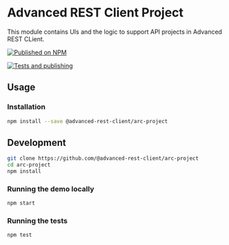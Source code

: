 # Advanced REST Client Project

This module contains UIs and the logic to support API projects in Advanced REST CLient.

[![Published on NPM](https://img.shields.io/npm/v/@advanced-rest-client/arc-project.svg)](https://www.npmjs.com/package/@advanced-rest-client/arc-project)

[![Tests and publishing](https://github.com/advanced-rest-client/arc-project/actions/workflows/deployment.yml/badge.svg)](https://github.com/advanced-rest-client/arc-project/actions/workflows/deployment.yml)

## Usage

### Installation

```sh
npm install --save @advanced-rest-client/arc-project
```

## Development

```sh
git clone https://github.com/@advanced-rest-client/arc-project
cd arc-project
npm install
```

### Running the demo locally

```sh
npm start
```

### Running the tests

```sh
npm test
```

